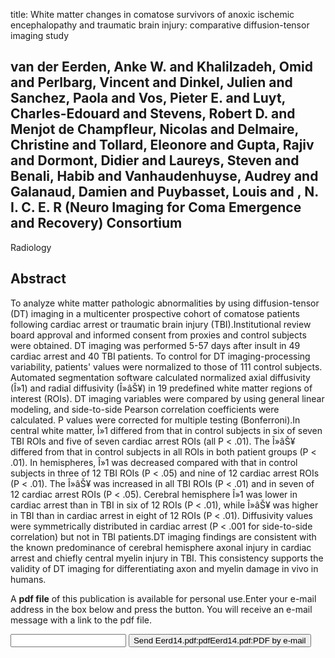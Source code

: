 title: White matter changes in comatose survivors of anoxic ischemic encephalopathy and traumatic brain injury: comparative diffusion-tensor imaging study

## van der Eerden, Anke W. and Khalilzadeh, Omid and Perlbarg, Vincent and Dinkel, Julien and Sanchez, Paola and Vos, Pieter E. and Luyt, Charles-Edouard and Stevens, Robert D. and Menjot de Champfleur, Nicolas and Delmaire, Christine and Tollard, Eleonore and Gupta, Rajiv and Dormont, Didier and Laureys, Steven and Benali, Habib and Vanhaudenhuyse, Audrey and Galanaud, Damien and Puybasset, Louis and , N. I. C. E. R (Neuro Imaging for Coma Emergence and Recovery) Consortium
Radiology


## Abstract
To analyze white matter pathologic abnormalities by using diffusion-tensor (DT) imaging in a multicenter prospective cohort of comatose patients following cardiac arrest or traumatic brain injury (TBI).Institutional review board approval and informed consent from proxies and control subjects were obtained. DT imaging was performed 5-57 days after insult in 49 cardiac arrest and 40 TBI patients. To control for DT imaging-processing variability, patients' values were normalized to those of 111 control subjects. Automated segmentation software calculated normalized axial diffusivity (Î»1) and radial diffusivity (Î»âŠ¥) in 19 predefined white matter regions of interest (ROIs). DT imaging variables were compared by using general linear modeling, and side-to-side Pearson correlation coefficients were calculated. P values were corrected for multiple testing (Bonferroni).In central white matter, Î»1 differed from that in control subjects in six of seven TBI ROIs and five of seven cardiac arrest ROIs (all P < .01). The Î»âŠ¥ differed from that in control subjects in all ROIs in both patient groups (P < .01). In hemispheres, Î»1 was decreased compared with that in control subjects in three of 12 TBI ROIs (P < .05) and nine of 12 cardiac arrest ROIs (P < .01). The Î»âŠ¥ was increased in all TBI ROIs (P < .01) and in seven of 12 cardiac arrest ROIs (P < .05). Cerebral hemisphere Î»1 was lower in cardiac arrest than in TBI in six of 12 ROIs (P < .01), while Î»âŠ¥ was higher in TBI than in cardiac arrest in eight of 12 ROIs (P < .01). Diffusivity values were symmetrically distributed in cardiac arrest (P < .001 for side-to-side correlation) but not in TBI patients.DT imaging findings are consistent with the known predominance of cerebral hemisphere axonal injury in cardiac arrest and chiefly central myelin injury in TBI. This consistency supports the validity of DT imaging for differentiating axon and myelin damage in vivo in humans.

A <b>pdf file</b> of this publication is available for personal use.Enter your e-mail address in the box below and press the button. You will receive an e-mail message with a link to the pdf file.
<form action="sender.php">  <input type="text" name="email">  <input type="submit" value="Send Eerd14.pdf:pdfEerd14.pdf:PDF by e-mail"></form>